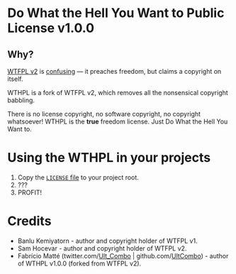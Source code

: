 # Do What the Hell You Want to Public License v1.0.0

## Why?

[WTFPL v2](http://www.wtfpl.net/) is [confusing](http://programmers.stackexchange.com/q/149050/91517) — it preaches freedom, but claims a copyright on itself.

WTHPL is a fork of WTFPL v2, which removes all the nonsensical copyright babbling.

There is no license copyright, no software copyright, no copyright whatsoever! WTHPL is the **true** freedom license. Just Do What the Hell You Want to.

# Using the WTHPL in your projects

1. Copy the [`LICENSE` file](https://raw.githubusercontent.com/UltCombo/WTHPL/master/LICENSE) to your project root.
1. ???
1. PROFIT!

# Credits

- Banlu Kemiyatorn - author and copyright holder of WTFPL v1.
- Sam Hocevar - author and copyright holder of WTFPL v2.
- Fabrício Matté (twitter.com/[Ult_Combo](https://twitter.com/Ult_Combo) | github.com/[UltCombo](https://github.com/UltCombo)) - author of WTHPL v1.0.0 (forked from WTFPL v2).
